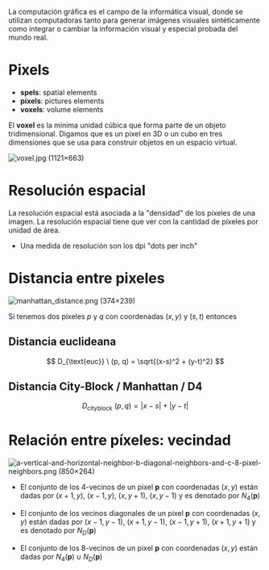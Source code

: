 La computación gráfica es el campo de la informática visual, donde se utilizan computadoras tanto para generar imágenes visuales sintéticamente como integrar o cambiar la información visual y especial probada del mundo real.


# Pixels
- **spels**: spatial elements
- **pixels**: pictures elements
- **voxels**: volume elements


El **voxel** es la mínima unidad cúbica que forma parte de un objeto tridimensional. Digamos que es un pixel en 3D o un cubo en tres dimensiones que se usa para construir objetos en un espacio virtual.

![voxel.jpg (1121×663)](https://blogger.googleusercontent.com/img/b/R29vZ2xl/AVvXsEj5mJ24JVWreTygxiJmvcp_XmaKac9knlpkFazoVQcA_ISMhf_1FNDZeeqkmPuO3dCwi4tqFFVgjQ-hLw2-aZ03pb5HHfsFusi1BQUIUdyKIM2kz0Xg2VOGrbw2CmyVpuYKKb8IIdgcXiWm/s1600/voxel.jpg)


# Resolución espacial

La resolución espacial está asociada a la "densidad" de los pixeles de una imagen. La resolución espacial tiene que ver con la cantidad de píxeles por unidad de área.
- Una medida de resolución son los dpi "dots per inch"


# Distancia entre pixeles

![manhattan_distance.png (374×239)](https://uploads-cdn.omnicalculator.com/images/manhattan_distance.png?width=374&enlarge=0&format=webp)

Si tenemos dos píxeles $p$ y $q$ con coordenadas $(x, y)$ y $(s, t)$ entonces
## Distancia euclideana

$$
D_{\text{euc}} \ (p, q) = \sqrt{(x-s)^2 + (y-t)^2}
$$
## Distancia City-Block / Manhattan / D4

$$
D_{\text{cityblock}} \ (p, q) = |x-s| + |y-t|
$$

# Relación entre píxeles: vecindad

![a-vertical-and-horizontal-neighbor-b-diagonal-neighbors-and-c-8-pixel-neighbors.png (850×264)](https://www.researchgate.net/publication/359409095/figure/fig6/AS:1172855773511681@1656642015437/a-vertical-and-horizontal-neighbor-b-diagonal-neighbors-and-c-8-pixel-neighbors.png)

- El conjunto de los 4-vecinos de un pixel $\textbf{p}$ con coordenadas $(x, y)$ están dadas por $(x+1, y)$, $(x-1, y)$, $(x, y+1)$, $(x, y-1)$ y es denotado por $N_4(\textbf{p})$ 

- El conjunto de los vecinos diagonales de un pixel $\textbf{p}$ con coordenadas $(x, y)$ están dadas por $(x-1, y-1)$, $(x+1, y-1)$, $(x-1, y+1)$, $(x+1, y+1)$ y es denotado por $N_D(\textbf{p})$ 

- El conjunto de los 8-vecinos de un pixel $\textbf{p}$ con coordenadas $(x, y)$ están dadas por $N_4(\textbf{p}) \cup N_D(\textbf{p})$  


